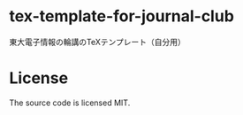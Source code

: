 # tex-template-for-journal-club
東大電子情報の輪講のTeXテンプレート（自分用）

# License
The source code is licensed MIT.
